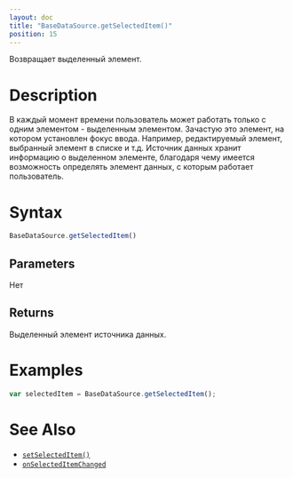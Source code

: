 ```yaml
---
layout: doc
title: "BaseDataSource.getSelectedItem()"
position: 15
---
```


Возвращает выделенный элемент.

# Description

В каждый момент времени пользователь может работать только с одним элементом - выделенным элементом.
Зачастую это элемент, на котором установлен фокус ввода. Например, редактируемый элемент, выбранный
элемент в списке и т.д. Источник данных хранит информацию о выделенном элементе, благодаря чему
имеется возможность определять элемент данных, с которым работает пользователь.

# Syntax

```js
BaseDataSource.getSelectedItem()
```

## Parameters

Нет

## Returns

Выделенный элемент источника данных.

# Examples

```js
var selectedItem = BaseDataSource.getSelectedItem();
```

# See Also

* [`setSelectedItem()`](../BaseDataSource.setSelectedItem/)
* [`onSelectedItemChanged`](../BaseDataSource.onSelectedItemChanged/)
